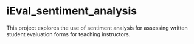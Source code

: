 # iEval_sentiment_analysis

This project explores the use of sentiment analysis for assessing written student evaluation forms for teaching instructors.
